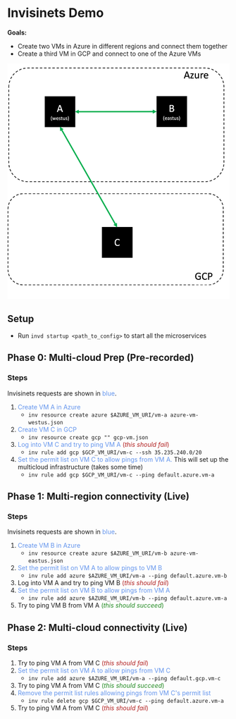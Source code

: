 # Invisinets Demo

**Goals:**
* Create two VMs in Azure in different regions and connect them together
* Create a third VM in GCP and connect to one of the Azure VMs

<img src="vm-diagram.png" alt="Diagram" style="width:800px;"/>

## Setup
* Run `invd startup <path_to_config>` to start all the microservices

## Phase 0: Multi-cloud Prep (Pre-recorded)
### Steps
Invisinets requests are shown in <span style="color:cornflowerblue">blue</span>.
1. <span style="color:cornflowerblue">Create VM A in Azure</span>
    * `inv resource create azure $AZURE_VM_URI/vm-a azure-vm-westus.json`
2. <span style="color:cornflowerblue">Create VM C in GCP</span>
    * `inv resource create gcp "" gcp-vm.json`
3. <span style="color:cornflowerblue">Log into VM C and try to ping VM A</span> <span style="color:firebrick">(*this should fail*) </span>
    * `inv rule add gcp $GCP_VM_URI/vm-c --ssh 35.235.240.0/20`
4. <span style="color:cornflowerblue">Set the permit list on VM C to allow pings from VM A.</span> This will set up the multicloud infrastructure (takes some time)
    * `inv rule add gcp $GCP_VM_URI/vm-c --ping default.azure.vm-a`

## Phase 1: Multi-region connectivity (Live)
### Steps
Invisinets requests are shown in <span style="color:cornflowerblue">blue</span>.
1. <span style="color:cornflowerblue">Create VM B in Azure </span>
    * `inv resource create azure $AZURE_VM_URI/vm-b azure-vm-eastus.json`
2. <span style="color:cornflowerblue">Set the permit list on VM A to allow pings to VM B </span>
    * `inv rule add azure $AZURE_VM_URI/vm-a --ping default.azure.vm-b`
3. Log into VM A and try to ping VM B <span style="color:firebrick">(*this should fail*) </span>
4. <span style="color:cornflowerblue">Set the permit list on VM B to allow pings from VM A</span>
    * `inv rule add azure $AZURE_VM_URI/vm-b --ping default.azure.vm-a`
5. Try to ping VM B from VM A <span style="color:forestgreen">(*this should succeed*) </span>

## Phase 2: Multi-cloud connectivity (Live)
### Steps
1. Try to ping VM A from VM C <span style="color:firebrick">(*this should fail*) </span>
2. <span style="color:cornflowerblue">Set the permit list on VM A to allow pings from VM C</span>
    * `inv rule add azure $AZURE_VM_URI/vm-a --ping default.gcp.vm-c`
3. Try to ping VM A from VM C <span style="color:forestgreen">(*this should succeed*) </span>
4. <span style="color:cornflowerblue">Remove the permit list rules allowing pings from VM C's permit list</span>
    * `inv rule delete gcp $GCP_VM_URI/vm-c --ping default.azure.vm-a`
5. Try to ping VM A from VM C <span style="color:firebrick">(*this should fail*) </span>

